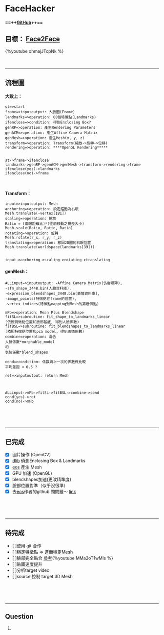 # FaceHacker
#### ==++[GitHub](https://github.com/qko03160316/FaceHacker)++==
## 目標： [Face2Face](http://www.graphics.stanford.edu/~niessner/papers/2016/1facetoface/thies2016face.pdf)
{%youtube ohmajJTcpNk %}
<br><br><br>

-------------------------------


## 流程圖
#### 大致上：

```flow
st=>start
frame=>inputoutput: 人臉圖(Frame)
landmarks=>operation: 68個特徵點(Landmarks)
ifenclose=>condition: 得到Enclosing Box?
genRP=>operation: 產生Rendering Parameters
genACM=>operation: 產生Affine Camera Matrix
genMesh=>operation: 產生Mesh(x, y, z)
transform=>operation: Transform(縮放->旋轉->位移)
rendering=>operation: ****OpenGL Rendering*****


st->frame->ifenclose
landmarks->genRP->genACM->genMesh->transform->rendering->frame
ifenclose(yes)->landmarks
ifenclose(no)->frame



```
#### Transform：
```flow
input=>inputoutput: Mesh
anchoring=>operation: 設定錨點為右眼
Mesh.translate(-vertex[181])
scaling=>operation: 縮放
Ratio = (兩眼距離比)*(往前移動之視差大小)
Mesh.scale(Ratio, Ratio, Ratio)
rotating=>operation: 旋轉
Mesh.rotate(r_x, r_y, r_z)
translating=>operation: 移回2D圖的右眼位置
Mesh.translate(worldspace(landmarks[39]))


input->anchoring->scaling->rotating->translating
```

#### genMesh：
```flow
ALLinput=>inputoutput: -Affine Camera Matrix(仿射矩陣),
-sfm_shape_3448.bin(人臉資料庫),
-expression_blendshapes_3448.bin(表情資料庫),
-image_points(特徵點在frame的位置),
-vertex_indices(特徵點mapping到Mesh的第幾個點)

mPb=>operation: Mean Plus Blendshape
fitSL=>subroutine: fit_shape_to_landmarks_linear
(依照特徵點位置和臉部基底, 得到人臉係數)
fitBSL=>subroutine: fit_blendshapes_to_landmarks_linear
(依照特徵點位置和pca model, 得到表情係數)
combine=>operation: 混合
人臉係數*morphable_model
和
表情係數*blend_shapes

cond=>condition: 係數與上一次的係數做比較
平均差距 < 0.5 ?

ret=>inputoutput: return Mesh



ALLinput->mPb->fitSL->fitBSL->combine->cond
cond(yes)->ret
cond(no)->mPb
```


<br>
<br>
<br>


-------------------------------
## 已完成
- [x] 圖片操作 (OpenCV)
- [x] [dlib](http://dlib.net/) 偵測Enclosing Box & Landmarks
- [x] [eos](https://github.com/patrikhuber/eos) 產生 Mesh
- [x] GPU 加速 (OpenGL)
- [x] blendshapes加速(更改精準度)
- [x] 臉部位置對準（似乎沒很準）
- [x] 去[eos](https://github.com/patrikhuber/eos)作者的github 問問題～ [link](https://github.com/patrikhuber/eos/issues/62)

<br>
<br>
<br>

-------------------------------
## 待完成
- [ ]使用 git 合作 
- [ ]穩定特徵點 => 進而穩定Mesh
- [ ]臉部完全貼合 [參考](https://s3-us-west-1.amazonaws.com/disneyresearch/wp-content/uploads/20150722175853/Real-Time-High-Fidelity-Facial-Performance-Capture-Paper1.pdf){%youtube MMa2oT1wMIs %}
- [ ]貼圖速度提升 
- [ ]分析target video
- [ ]source 控制 target 3D Mesh

<br>
<br>
<br>

-------------------------------
## Question
1. 





